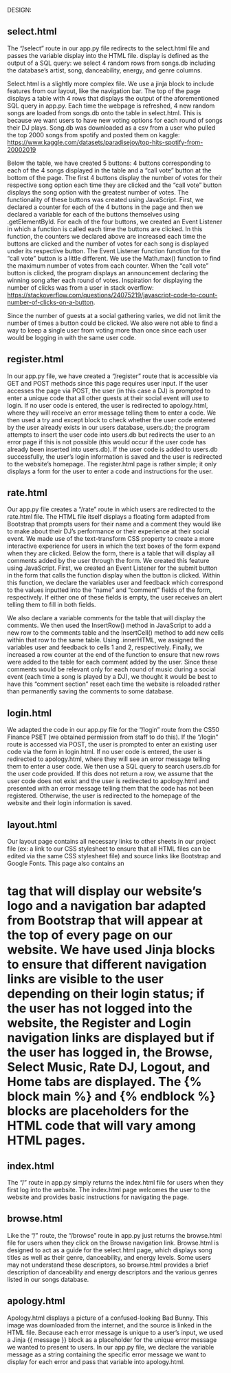 DESIGN:

## select.html
The “/select” route in our app.py file redirects to the select.html file and passes the variable display into the HTML file.  display is defined as the output of a SQL query: we select 4 random rows from songs.db including the database’s artist, song, danceability, energy, and genre columns.

Select.html is a slightly more complex file. We use a jinja block to include features from our layout, like the navigation bar. The top of the page displays a table with 4 rows that displays the output of the aforementioned SQL query in app.py. Each time the webpage is refreshed, 4 new random songs are loaded from songs.db onto the table in select.html. This is because we want users to have new voting options for each round of songs their DJ plays. Song.db was downloaded as a csv from a user who pulled the top 2000 songs from spotify and posted them on kaggle: https://www.kaggle.com/datasets/paradisejoy/top-hits-spotify-from-20002019

Below the table, we have created 5 buttons: 4 buttons corresponding to each of the 4 songs displayed in the table and a “call vote” button at the bottom of the page. The first 4 buttons display the number of votes for their respective song option each time they are clicked and the “call vote” button displays the song option with the greatest number of votes. The functionality of these buttons was created using JavaScript. First, we declared a counter for each of the 4 buttons in the page and then we declared a variable for each of the buttons themselves using .getElementById. For each of the four buttons, we created an Event Listener in which a function is called each time the buttons are clicked. In this function, the counters we declared above are increased each time the buttons are clicked and the number of votes for each song is displayed under its respective button. The Event Listener function function for the “call vote” button is a little different. We use the Math.max() function to find the maximum number of votes from each counter. When the “call vote” button is clicked, the program displays an announcement declaring the winning song after each round of votes. Inspiration for displaying the number of clicks was from a user in stack overflow: https://stackoverflow.com/questions/24075219/javascript-code-to-count-number-of-clicks-on-a-button.

Since the number of guests at a social gathering varies, we did not limit the number of times a button could be clicked. We also were not able to find a way to keep a single user from voting more than once since each user would be logging in with the same user code.

## register.html
In our app.py file, we have created a “/register” route that is accessible via GET and POST methods since this page requires user input. If the user accesses the page via POST, the user (in this case a DJ) is prompted to enter a unique code that all other guests at their social event will use to login. If no user code is entered, the user is redirected to apology.html, where they will receive an error message telling them to enter a code. We then used a try and except block to check whether the user code entered by the user already exists in our users database, users.db; the program attempts to insert the user code into users.db but redirects the user to an error page if this is not possible (this would occur if the user code has already been inserted into users.db). If the user code is added to users.db successfully, the user’s login information is saved and the user is redirected to the website’s homepage. The register.html page is rather simple; it only displays a form for the user to enter a code and instructions for the user.

## rate.html
Our app.py file creates a “/rate” route in which users are redirected to the rate.html file. The HTML file itself displays a floating form adapted from Bootstrap that prompts users for their name and a comment they would like to make about their DJ’s performance or their experience at their social event. We made use of the text-transform CSS property to create a more interactive experience for users in which the text boxes of the form expand when they are clicked.
Below the form, there is a table that will display all comments added by the user through the form. We created this feature using JavaScript. First, we created an Event Listener for the submit button in the form that calls the function display when the button is clicked. Within this function, we declare the variables user and feedback which correspond to the values inputted into the “name” and “comment” fields of the form, respectively. If either one of these fields is empty, the user receives an alert telling them to fill in both fields.

We also declare a variable comments for the table that will display the comments. We then used the InsertRow() method in JavaScript to add a new row to the comments table and the InsertCell() method to add new cells within that row to the same table. Using .innerHTML, we assigned the variables user and feedback to cells 1 and 2, respectively. Finally, we increased a row counter at the end of the function to ensure that new rows were added to the table for each comment added by the user. Since these comments would be relevant only for each round of music during a social event (each time a song is played by a DJ), we thought it would be best to have this “comment section” reset each time the website is reloaded rather than permanently saving the comments to some database.

## login.html
We adapted the code in our app.py file for the “/login” route from the CS50 Finance PSET (we obtained permission from staff to do this). If the “/login” route is accessed via POST, the user is prompted to enter an existing user code via the form in login.html. If no user code is entered, the user is redirected to apology.html, where they will see an error message telling them to enter a user code. We then use a SQL query to search users.db for the user code provided. If this does not return a row, we assume that the user code does not exist and the user is redirected to apology.html and presented with an error message telling them that the code has not been registered. Otherwise, the user is redirected to the homepage of the website and their login information is saved.

## layout.html
Our layout page contains all necessary links to other sheets in our project file (ex: a link to our CSS stylesheet to ensure that all HTML files can be edited via the same CSS stylesheet file) and source links like Bootstrap and Google Fonts. This page also contains an <h1> tag that will display our website’s logo and a navigation bar adapted from Bootstrap that will appear at the top of every page on our website. We have used Jinja blocks to ensure that different navigation links are visible to the user depending on their login status; if the user has not logged into the website, the Register and Login navigation links are displayed but if the user has logged in, the Browse, Select Music, Rate DJ, Logout, and Home tabs are displayed. The {% block main %} and {% endblock %} blocks are placeholders for the HTML code that will vary among HTML pages.

## index.html
The “/” route in app.py simply returns the index.html file for users when they first log into the website. The index.html page welcomes the user to the website and provides basic instructions for navigating the page.

## browse.html
Like the “/” route, the “/browse” route in app.py just returns the browse.html file for users when they click on the Browse navigation link. Browse.html is designed to act as a guide for the select.html page, which displays song titles as well as their genre, danceability, and energy levels. Some users may not understand these descriptors, so browse.html provides a brief description of danceability and energy descriptors and the various genres listed in our songs database.

## apology.html
Apology.html displays a picture of a confused-looking Bad Bunny. This image was downloaded from the internet, and the source is linked in the HTML file. Because each error message is unique to a user’s input, we used a Jinja {{ message }} block as a placeholder for the unique error message we wanted to present to users. In our app.py file, we declare the variable message as a string containing the specific error message we want to display for each error and pass that variable into apology.html.